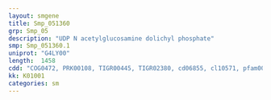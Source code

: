 ```yaml
---
layout: smgene
title: Smp_051360
grp: Smp_05
description: "UDP N acetylglucosamine dolichyl phosphate"
smp: Smp_051360.1
uniprot: "G4LY00"
length:  1458
cdd: "COG0472, PRK00108, TIGR00445, TIGR02380, cd06855, cl10571, pfam00953"
kk: K01001
categories: sm
---
```

